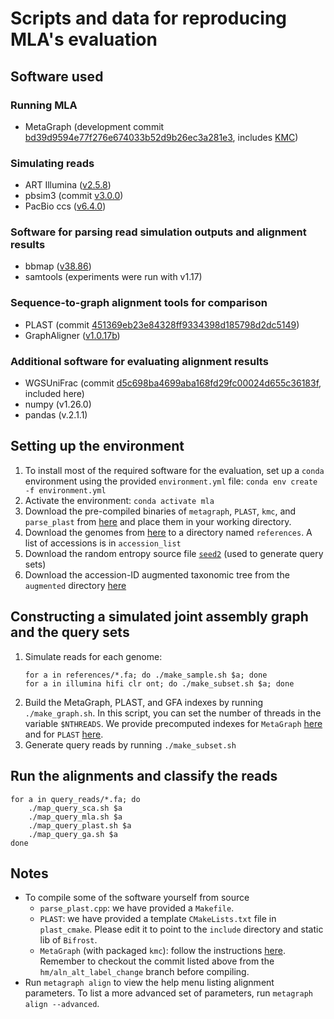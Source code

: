 # Scripts and data for reproducing MLA's evaluation

## Software used
### Running MLA
- MetaGraph (development commit [bd39d9594e77f276e674033b52d9b26ec3a281e3](https://github.com/ratschlab/metagraph/tree/bd39d9594e77f276e674033b52d9b26ec3a281e3), includes [KMC](https://github.com/karasikov/KMC/tree/0e2ffe0f6fa3564bf7305ac35a803a8e972530e8))

### Simulating reads
- ART Illumina ([v2.5.8](https://www.niehs.nih.gov/research/resources/software/biostatistics/art))
- pbsim3 (commit [v3.0.0](https://github.com/yukiteruono/pbsim3/tree/v3.0.0))
- PacBio ccs ([v6.4.0](https://anaconda.org/bioconda/pbccs))

### Software for parsing read simulation outputs and alignment results
- bbmap ([v38.86](https://sourceforge.net/projects/bbmap/))
- samtools (experiments were run with v1.17)

### Sequence-to-graph alignment tools for comparison
- PLAST (commit [451369eb23e84328ff9334398d185798d2dc5149](https://gitlab.ub.uni-bielefeld.de/gi/plast/-/tree/451369eb23e84328ff9334398d185798d2dc5149))
- GraphAligner ([v1.0.17b](https://anaconda.org/bioconda/graphaligner))

### Additional software for evaluating alignment results
- WGSUniFrac (commit [d5c698ba4699aba168fd29fc00024d655c36183f](https://github.com/KoslickiLab/WGSUniFrac/tree/d5c698ba4699aba168fd29fc00024d655c36183f), included here)
- numpy (v1.26.0)
- pandas (v.2.1.1)

## Setting up the environment
1) To install most of the required software for the evaluation, set up a `conda` environment using the provided `environment.yml` file: `conda env create -f environment.yml`
2) Activate the environment: `conda activate mla`
3) Download the pre-compiled binaries of `metagraph`, `PLAST`, `kmc`, and `parse_plast` from [here](https://public.bmi.inf.ethz.ch/resources/mla/software/) and place them in your working directory.
4) Download the genomes from [here](https://public.bmi.inf.ethz.ch/resources/mla/references/) to a directory named `references`. A list of accessions is in `accession_list`
5) Download the random entropy source file [`seed2`](https://public.bmi.inf.ethz.ch/resources/mla/seed2) (used to generate query sets)
6) Download the accession-ID augmented taxonomic tree from the `augmented` directory [here](https://public.bmi.inf.ethz.ch/resources/mla/)

## Constructing a simulated joint assembly graph and the query sets
1) Simulate reads for each genome:
   ```
   for a in references/*.fa; do ./make_sample.sh $a; done
   for a in illumina hifi clr ont; do ./make_subset.sh $a; done
   ```
3) Build the MetaGraph, PLAST, and GFA indexes by running `./make_graph.sh`. In this script, you can set the number of threads in the variable `$NTHREADS`. We provide precomputed indexes for `MetaGraph` [here](https://public.bmi.inf.ethz.ch/resources/mla/graph/) and for `PLAST` [here](https://public.bmi.inf.ethz.ch/resources/mla/plast/).
4) Generate query reads by running `./make_subset.sh`

## Run the alignments and classify the reads
```
for a in query_reads/*.fa; do
    ./map_query_sca.sh $a
    ./map_query_mla.sh $a
    ./map_query_plast.sh $a
    ./map_query_ga.sh $a
done
```

## Notes
- To compile some of the software yourself from source
   - `parse_plast.cpp`: we have provided a `Makefile`.
   - `PLAST`: we have provided a template `CMakeLists.txt` file in `plast_cmake`. Please edit it to point to the `include` directory and static lib of `Bifrost`.
   - `MetaGraph` (with packaged `kmc`): follow the instructions [here](https://metagraph.ethz.ch/static/docs/installation.html#install-from-source). Remember to checkout the commit listed above from the `hm/aln_alt_label_change` branch before compiling.
- Run `metagraph align` to view the help menu listing alignment parameters. To list a more advanced set of parameters, run `metagraph align --advanced`.
